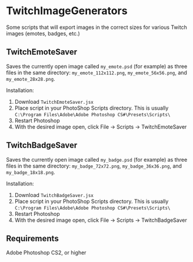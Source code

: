 # TwitchImageGenerators
Some scripts that will export images in the correct sizes for various Twitch images (emotes, badges, etc.)

## TwitchEmoteSaver

Saves the currently open image called `my_emote.psd` (for example) as three files in the same directory: `my_emote_112x112.png`, `my_emote_56x56.png`, and `my_emote_28x28.png`.

Installation:
1. Download `TwitchEmoteSaver.jsx`
2. Place script in your PhotoShop Scripts directory. This is usually `C:\Program Files\Adobe\Adobe Photoshop CS#\Presets\Scripts\`
3. Restart Photoshop
4. With the desired image open, click File -> Scripts -> TwitchEmoteSaver

## TwitchBadgeSaver

Saves the currently open image called `my_badge.psd` (for example) as three files in the same directory: `my_badge_72x72.png`, `my_badge_36x36.png`, and `my_badge_18x18.png`.

Installation:
1. Download `TwitchBadgeSaver.jsx`
2. Place script in your PhotoShop Scripts directory. This is usually `C:\Program Files\Adobe\Adobe Photoshop CS#\Presets\Scripts\`
3. Restart Photoshop
4. With the desired image open, click File -> Scripts -> TwitchBadgeSaver

## Requirements

Adobe Photoshop CS2, or higher
